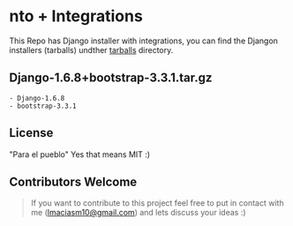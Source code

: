 nto + Integrations
=========

This Repo has Django installer with integrations, you can find the Djangon installers (tarballs) undther [tarballs] directory.

Django-1.6.8+bootstrap-3.3.1.tar.gz
----
    - Django-1.6.8
    - bootstrap-3.3.1


License
-----
"Para el pueblo"
Yes that means MIT :)


Contributors Welcome
----
> If you want to contribute to this project feel free to
> put in contact with me (lmaciasm10@gmail.com) and lets discuss
> your ideas :)

[tarballs]:https://github.com/leoswaldo/django-integrations/tree/master/tarballs

